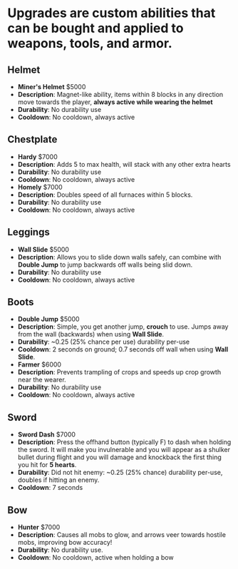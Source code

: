 # Upgrades are custom abilities that can be bought and applied to weapons, tools, and armor.
## Helmet
- **Miner's Helmet** $5000
 - **Description**: Magnet-like ability, items within 8 blocks in any direction move towards the player, **always active while wearing the helmet**
 - **Durability**: No durability use
 - **Cooldown**: No cooldown, always active
## Chestplate
- **Hardy** $7000
 - **Description**: Adds 5 to max health, will stack with any other extra hearts
 - **Durability**: No durability use
 - **Cooldown**: No cooldown, always active
- **Homely** $7000
 - **Description**: Doubles speed of all furnaces within 5 blocks.
 - **Durability**: No durability use
 - **Cooldown**: No cooldown, always active
## Leggings
- **Wall Slide** $5000
 - **Description**: Allows you to slide down walls safely, can combine with **Double Jump** to jump backwards off walls being slid down.
 - **Durability**: No durability use
 - **Cooldown**: No cooldown, always active
## Boots
- **Double Jump** $5000
 - **Description**: Simple, you get another jump, **crouch** to use. Jumps away from the wall (backwards) when using **Wall Slide**.
 - **Durability**: ~0.25 (25% chance per use) durability per-use
 - **Cooldown**: 2 seconds on ground; 0.7 seconds off wall when using **Wall Slide**.
- **Farmer** $6000
 - **Description**: Prevents trampling of crops and speeds up crop growth near the wearer.
 - **Durability**: No durability use
 - **Cooldown**: No cooldown, always active

## Sword
- **Sword Dash** $7000
 - **Description**: Press the offhand button (typically F) to dash when holding the sword. It will make you invulnerable and you will appear as a shulker bullet during flight and you will damage and knockback the first thing you hit for **5 hearts**.
 - **Durability**: Did not hit enemy: ~0.25 (25% chance) durability per-use, doubles if hitting an enemy.
 - **Cooldown**: 7 seconds
## Bow
- **Hunter** $7000
 - **Description**: Causes all mobs to glow, and arrows veer towards hostile mobs, improving bow accuracy!
 - **Durability**: No durability use.
 - **Cooldown**: No cooldown, active when holding a bow
